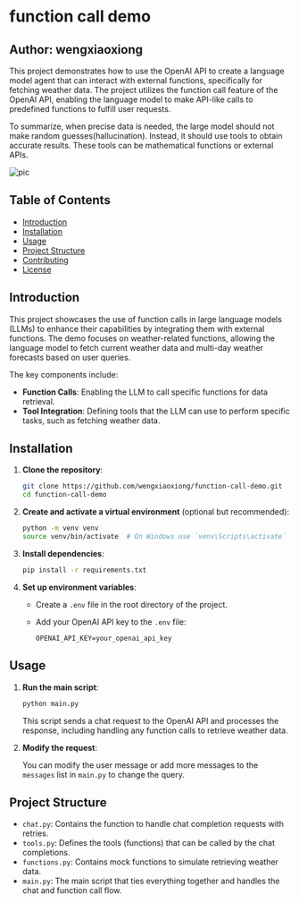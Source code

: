 # function call demo

## Author: wengxiaoxiong

This project demonstrates how to use the OpenAI API to create a language model agent that can interact with external functions, specifically for fetching weather data. The project utilizes the function call feature of the OpenAI API, enabling the language model to make API-like calls to predefined functions to fulfill user requests.

To summarize, when precise data is needed, the large model should not make random guesses(hallucination). Instead, it should use tools to obtain accurate results. These tools can be mathematical functions or external APIs.

![pic](/Users/xiaoxiongweng/Documents/projects/agent_development/pic.png)



## Table of Contents

- [Introduction](#introduction)
- [Installation](#installation)
- [Usage](#usage)
- [Project Structure](#project-structure)
- [Contributing](#contributing)
- [License](#license)

## Introduction

This project showcases the use of function calls in large language models (LLMs) to enhance their capabilities by integrating them with external functions. The demo focuses on weather-related functions, allowing the language model to fetch current weather data and multi-day weather forecasts based on user queries.

The key components include:
- **Function Calls**: Enabling the LLM to call specific functions for data retrieval.
- **Tool Integration**: Defining tools that the LLM can use to perform specific tasks, such as fetching weather data.

## Installation

1. **Clone the repository**:

    ```sh
    git clone https://github.com/wengxiaoxiong/function-call-demo.git
    cd function-call-demo
    ```

2. **Create and activate a virtual environment** (optional but recommended):

    ```sh
    python -m venv venv
    source venv/bin/activate  # On Windows use `venv\Scripts\activate`
    ```

3. **Install dependencies**:

    ```sh
    pip install -r requirements.txt
    ```

4. **Set up environment variables**:

    - Create a `.env` file in the root directory of the project.
    - Add your OpenAI API key to the `.env` file:

      ```env
      OPENAI_API_KEY=your_openai_api_key
      ```

## Usage

1. **Run the main script**:

    ```sh
    python main.py
    ```

    This script sends a chat request to the OpenAI API and processes the response, including handling any function calls to retrieve weather data.

2. **Modify the request**:

    You can modify the user message or add more messages to the `messages` list in `main.py` to change the query.

## Project Structure

- `chat.py`: Contains the function to handle chat completion requests with retries.
- `tools.py`: Defines the tools (functions) that can be called by the chat completions.
- `functions.py`: Contains mock functions to simulate retrieving weather data.
- `main.py`: The main script that ties everything together and handles the chat and function call flow.

